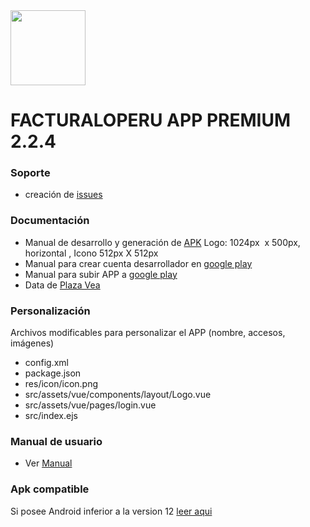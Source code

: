 <img src="icon_app.jpg" width="120">

# FACTURALOPERU APP PREMIUM 2.2.4

### Soporte

* creación de [issues](https://gitlab.com/rash07/facturalo_app/-/wikis/issues)

### Documentación

* Manual de desarrollo y generación de [APK](https://docs.google.com/document/d/1rE14GT34woM323x00DYU7gchYhWZ0DE5K0krubP_frg/edit?usp=share_link) Logo: 1024px  x 500px, horizontal , Icono 512px X 512px
* Manual para crear cuenta desarrollador en [google play](https://docs.google.com/document/d/1L749xGACwn3BtFwwIe-534Q5Tw9dzWoyib0lZgGZsq0/edit?usp=share_link)
* Manual para subir APP a [google play](https://docs.google.com/document/d/15StXTCkgSexD-5G7y6481WXp0d4zJDmjpo3hNDajRXo/edit?usp=sharing)
* Data de [Plaza Vea](https://gitlab.com/facturaloperu/facturador/app-2-premium/-/wikis/Data-Plaza-vea)

### Personalización

Archivos modificables para personalizar el APP (nombre, accesos, imágenes)
* config.xml
* package.json
* res/icon/icon.png
* src/assets/vue/components/layout/Logo.vue
* src/assets/vue/pages/login.vue
* src/index.ejs

### Manual de usuario

* Ver [Manual](https://docs.google.com/document/d/1jLTnGiylAv8EB5mJPT3DTgIaDrI7S9SC/edit)


### Apk compatible

Si posee Android inferior a la version 12 [leer aqui](https://gitlab.com/facturaloperu/facturador/app-2-premium/-/wikis/apk-compatible)
